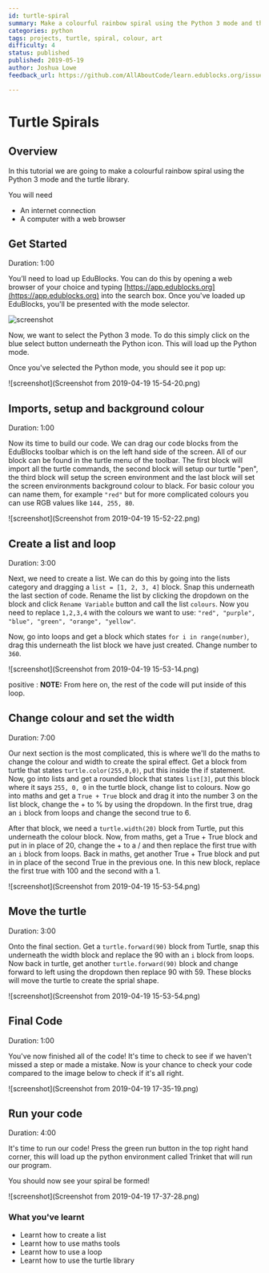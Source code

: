 ```yaml
---
id: turtle-spiral
summary: Make a colourful rainbow spiral using the Python 3 mode and the turtle library.
categories: python
tags: projects, turtle, spiral, colour, art
difficulty: 4
status: published
published: 2019-05-19
author: Joshua Lowe
feedback_url: https://github.com/AllAboutCode/learn.edublocks.org/issues

---
```


# Turtle Spirals

## Overview

In this tutorial we are going to make a colourful rainbow spiral using the Python 3 mode and the turtle library.

You will need 
- An internet connection
- A computer with a web browser

## Get Started
Duration: 1:00

You’ll need to load up EduBlocks. You can do this by opening a web browser of your choice and typing [https://app.edublocks.org](https://app.edublocks.org) into the search box. Once you've loaded up EduBlocks, you'll be presented with the mode selector. 

![screenshot](https://i.ibb.co/tQ0JcTz/Screenshot-2019-04-14-edublocks.png)

Now, we want to select the Python 3 mode. To do this simply click on the blue select button underneath the Python icon. This will load up the Python mode.

Once you've selected the Python mode, you should see it pop up:

![screenshot](Screenshot from 2019-04-19 15-54-20.png)

## Imports, setup and background colour
Duration: 1:00

Now its time to build our code. We can drag our code blocks from the EduBlocks toolbar which is on the left hand side of the screen. All of our block can be found in the turtle menu of the toolbar. The first block will import all the turtle commands, the second block will setup our turtle "pen", the third block will setup the screen environment and the last block will set the screen environments background colour to black. For basic colour you can name them, for example `"red"` but for more complicated colours you can use RGB values like `144, 255, 80`.

![screenshot](Screenshot from 2019-04-19 15-52-22.png)

## Create a list and loop
Duration: 3:00

Next, we need to create a list. We can do this by going into the lists category and dragging a `list = [1, 2, 3, 4]` block. Snap this underneath the last section of code. Rename the list by clicking the dropdown on the block and click `Rename Variable` button and call the list `colours`. Now you need to replace `1,2,3,4` with the colours we want to use: `"red", "purple", "blue", "green", "orange", "yellow"`.

Now, go into loops and get a block which states `for i in range(number)`, drag this underneath the list block we have just created. Change number to `360`.

![screenshot](Screenshot from 2019-04-19 15-53-14.png)

positive
: **NOTE:**
From here on, the rest of the code will put inside of this loop.

## Change colour and set the width
Duration: 7:00

Our next section is the most complicated, this is where we'll do the maths to change the colour and width to create the spiral effect. Get a block from turtle that states `turtle.color(255,0,0)`, put this inside the if statement. Now, go into lists and get a rounded block that states `list[3]`, put this block where it says `255, 0, 0` in the turtle block, change list to colours. Now go into maths and get a `True + True` block and drag it into the number 3 on the list block, change the + to % by using the dropdown. In the first true, drag an `i` block from loops and change the second true to 6.

After that block, we need a `turtle.width(20)` block from Turtle, put this underneath the colour block. Now, from maths, get a True + True block and put in in place of 20, change the + to a / and then replace the first true with an `i` block from loops. Back in maths, get another True + True block and put in in place of the second True in the previous one. In this new block, replace the first true with 100 and the second with a 1.

![screenshot](Screenshot from 2019-04-19 15-53-54.png)

## Move the turtle
Duration: 3:00

Onto the final section. Get a `turtle.forward(90)` block from Turtle, snap this underneath the width block and replace the 90 with an `i` block from loops. Now back in turtle, get another `turtle.forward(90)` block and change forward to left using the dropdown then replace 90 with 59. These blocks will move the turtle to create the sprial shape.

![screenshot](Screenshot from 2019-04-19 15-53-54.png)

## Final Code
Duration: 1:00

You've now finished all of the code! It's time to check to see if we haven't missed a step or made a mistake. Now is your chance to check your code compared to the image below to check if it's all right.

![screenshot](Screenshot from 2019-04-19 17-35-19.png)

## Run your code
Duration: 4:00

It's time to run our code!
Press the green run button in the top right hand corner, this will load up the python environment called Trinket that will run our program.

You should now see your spiral be formed!

![screenshot](Screenshot from 2019-04-19 17-37-28.png)

### What you've learnt

  - Learnt how to create a list
  - Learnt how to use maths tools
  - Learnt how to use a loop
  - Learnt how to use the turtle library
